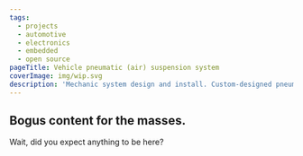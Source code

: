 ```yaml
---
tags: 
  - projects
  - automotive
  - electronics
  - embedded
  - open source
pageTitle: Vehicle pneumatic (air) suspension system
coverImage: img/wip.svg
description: 'Mechanic system design and install. Custom-designed pneumatic controller from firmware to PCB. Much more affordable and programmable than competing products, while meeting safety standards.'
---
```

## Bogus content for the masses.
Wait, did you expect anything to be here?
